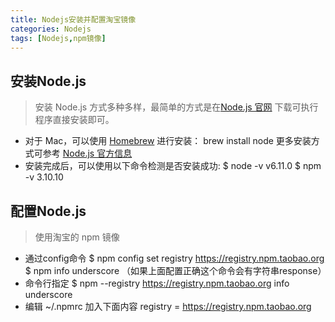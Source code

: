 ```yaml
---
title: Nodejs安装并配置淘宝镜像
categories: Nodejs
tags: [Nodejs,npm镜像]
---
```

## 安装Node.js
>安装 Node.js 方式多种多样，最简单的方式是在[Node.js 官网](https://nodejs.org/en/) 下载可执行程序直接安装即可。
+ 对于 Mac，可以使用 [Homebrew](http://brew.sh/) 进行安装：
      brew install node
更多安装方式可参考 [Node.js 官方信息](https://nodejs.org/en/download/)
+ 安装完成后，可以使用以下命令检测是否安装成功:
      $ node -v
      v6.11.0
      $ npm -v
      3.10.10

## 配置Node.js
>使用淘宝的 npm 镜像
+ 通过config命令
      $ npm config set registry https://registry.npm.taobao.org   
      $ npm info underscore （如果上面配置正确这个命令会有字符串response）
+ 命令行指定
      $ npm --registry https://registry.npm.taobao.org info underscore    
+ 编辑 ~/.npmrc 加入下面内容
      registry = https://registry.npm.taobao.org
